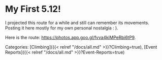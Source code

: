 # My First 5.12!

I projected this route for a while and still can remember its movements.
Posting it here mostly for my own personal nostalgia : ).

Here is the route: https://photos.app.goo.gl/fvva4kiMPeRbi6tP9.

Categories: [Climbing]({{< relref "/docs/all.md" >}}?Climbing=true), [Event Reports]({{< relref "/docs/all.md" >}}?Event-Reports=true)